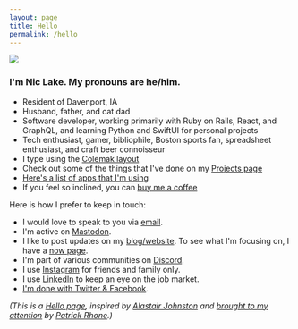 ```yaml
---
layout: page
title: Hello
permalink: /hello
---
```


<img class="photo photo-right" src="/images/its-me-hi.png" />

### I'm Nic Lake. My pronouns are he/him.

- Resident of Davenport, IA
- Husband, father, and cat dad
- Software developer, working primarily with Ruby on Rails, React, and GraphQL, and learning Python and SwiftUI for personal projects
- Tech enthusiast, gamer, bibliophile, Boston sports fan, spreadsheet enthusiast, and craft beer connoisseur
- I type using the [Colemak layout](https://niclake.me/colemak)
- Check out some of the things that I've done on my [Projects page](/projects)
- [Here's a list of apps that I'm using](/app-defaults.md)
- If you feel so inclined, you can [buy me a coffee](https://ko-fi.com/niclake)

Here is how I prefer to keep in touch:

- I would love to speak to you via [email](mailto:niclake13@gmail.com).
- I'm active on [Mastodon](https://mastodon.social/@niclake).
- I like to post updates on my [blog/website](https://niclake.me). To see what I'm focusing on, I have a [now page](https://niclake.me/now).
- I'm part of various communities on [Discord](http://discordapp.com/users/147383526323388416).
- I use [Instagram](http://instagram.com/niclake) for friends and family only.
- I use [LinkedIn](https://www.linkedin.com/in/niclake/) to keep an eye on the job market.
- [I'm done with Twitter & Facebook](https://niclake.me/fuck-social-media/).

*(This is a [Hello page](https://alastairjohnston.com/introducing-hello-pages/), inspired by [Alastair Johnston](https://alastairjohnston.com) and [brought to my attention](https://www.patrickrhone.net/11911-2/) by [Patrick Rhone](https://www.patrickrhone.net).)*
